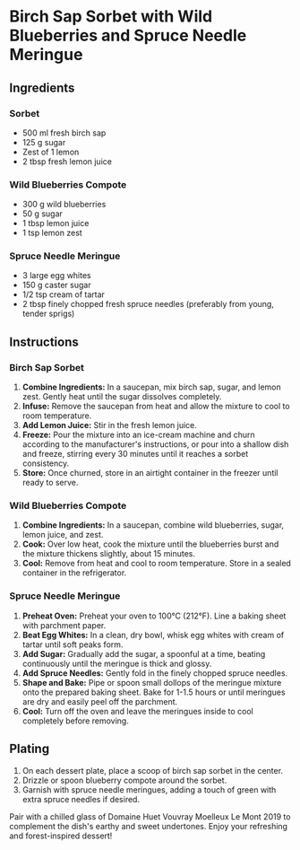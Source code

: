# Birch Sap Sorbet with Wild Blueberries and Spruce Needle Meringue

## Ingredients

### Sorbet
- 500 ml fresh birch sap
- 125 g sugar
- Zest of 1 lemon
- 2 tbsp fresh lemon juice

### Wild Blueberries Compote
- 300 g wild blueberries
- 50 g sugar
- 1 tbsp lemon juice
- 1 tsp lemon zest

### Spruce Needle Meringue
- 3 large egg whites
- 150 g caster sugar
- 1/2 tsp cream of tartar
- 2 tbsp finely chopped fresh spruce needles (preferably from young, tender sprigs)

## Instructions

### Birch Sap Sorbet
1. **Combine Ingredients:** In a saucepan, mix birch sap, sugar, and lemon zest. Gently heat until the sugar dissolves completely.
2. **Infuse:** Remove the saucepan from heat and allow the mixture to cool to room temperature.
3. **Add Lemon Juice:** Stir in the fresh lemon juice.
4. **Freeze:** Pour the mixture into an ice-cream machine and churn according to the manufacturer's instructions, or pour into a shallow dish and freeze, stirring every 30 minutes until it reaches a sorbet consistency.
5. **Store:** Once churned, store in an airtight container in the freezer until ready to serve.

### Wild Blueberries Compote
1. **Combine Ingredients:** In a saucepan, combine wild blueberries, sugar, lemon juice, and zest.
2. **Cook:** Over low heat, cook the mixture until the blueberries burst and the mixture thickens slightly, about 15 minutes.
3. **Cool:** Remove from heat and cool to room temperature. Store in a sealed container in the refrigerator.

### Spruce Needle Meringue
1. **Preheat Oven:** Preheat your oven to 100°C (212°F). Line a baking sheet with parchment paper.
2. **Beat Egg Whites:** In a clean, dry bowl, whisk egg whites with cream of tartar until soft peaks form.
3. **Add Sugar:** Gradually add the sugar, a spoonful at a time, beating continuously until the meringue is thick and glossy.
4. **Add Spruce Needles:** Gently fold in the finely chopped spruce needles.
5. **Shape and Bake:** Pipe or spoon small dollops of the meringue mixture onto the prepared baking sheet. Bake for 1-1.5 hours or until meringues are dry and easily peel off the parchment.
6. **Cool:** Turn off the oven and leave the meringues inside to cool completely before removing.

## Plating
1. On each dessert plate, place a scoop of birch sap sorbet in the center.
2. Drizzle or spoon blueberry compote around the sorbet.
3. Garnish with spruce needle meringues, adding a touch of green with extra spruce needles if desired.

Pair with a chilled glass of Domaine Huet Vouvray Moelleux Le Mont 2019 to complement the dish's earthy and sweet undertones. Enjoy your refreshing and forest-inspired dessert!